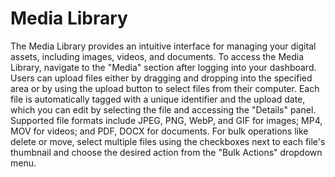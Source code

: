 # Media Library

The Media Library provides an intuitive interface for managing your digital assets, including images, videos, and documents. To access the Media Library, navigate to the "Media" section after logging into your dashboard. Users can upload files either by dragging and dropping into the specified area or by using the upload button to select files from their computer. Each file is automatically tagged with a unique identifier and the upload date, which you can edit by selecting the file and accessing the "Details" panel. Supported file formats include JPEG, PNG, WebP, and GIF for images; MP4, MOV for videos; and PDF, DOCX for documents. For bulk operations like delete or move, select multiple files using the checkboxes next to each file's thumbnail and choose the desired action from the "Bulk Actions" dropdown menu.